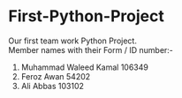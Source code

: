 # First-Python-Project
Our first team work Python Project.
<br>
Member names with their Form / ID number:-
1. Muhammad Waleed Kamal   106349
2. Feroz Awan              54202
3. Ali Abbas               103102
